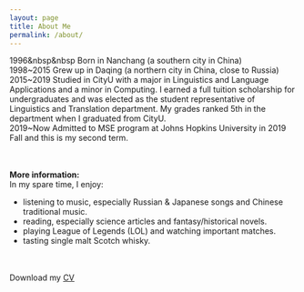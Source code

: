 ```yaml
---
layout: page
title: About Me
permalink: /about/
---
```

1996&nbsp&nbsp	Born in Nanchang (a southern city in China)<br>
1998~2015	Grew up in Daqing (a northern city in China, close to Russia)<br>
2015~2019	Studied in CityU with a major in Linguistics and Language Applications and a minor in Computing. 
I earned a full tuition scholarship for undergraduates and was elected as the student representative of Linguistics and Translation department. 
My grades ranked 5th in the department when I graduated from CityU.<br>
2019~Now	Admitted to MSE program at Johns Hopkins University in 2019 Fall and this is my second term. 

<br><br>
<strong>More information:</strong><br>
In my spare time, I enjoy:<br>
- listening to music, especially Russian & Japanese songs and Chinese traditional music.<br>
- reading, especially science articles and fantasy/historical novels. <br>
- playing League of Legends (LOL) and watching important matches.<br>
- tasting single malt Scotch whisky.
<br>
<br>
Download my <a href="https://www.dropbox.com/s/2q4qfv8frv5ket1/Resume.pdf?dl=0" download="Yuwei's CV">CV</a><br>
<br>
